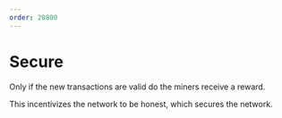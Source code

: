 ```yaml
---
order: 20800
---
```


# Secure

Only if the new transactions are valid do the miners receive a reward.

This incentivizes the network to be honest, which secures the network.
